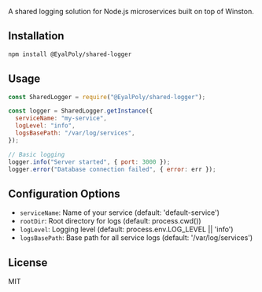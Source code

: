 A shared logging solution for Node.js microservices built on top of Winston.

## Installation

```bash
npm install @EyalPoly/shared-logger
```

## Usage

```javascript
const SharedLogger = require("@EyalPoly/shared-logger");

const logger = SharedLogger.getInstance({
  serviceName: "my-service",
  logLevel: "info",
  logsBasePath: "/var/log/services",
});

// Basic logging
logger.info("Server started", { port: 3000 });
logger.error("Database connection failed", { error: err });
```

## Configuration Options

- `serviceName`: Name of your service (default: 'default-service')
- `rootDir`: Root directory for logs (default: process.cwd())
- `logLevel`: Logging level (default: process.env.LOG_LEVEL || 'info')
- `logsBasePath`: Base path for all service logs (default: '/var/log/services')

## License

MIT
